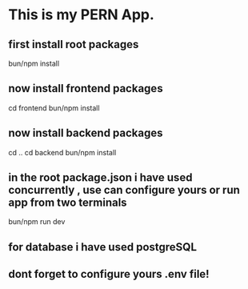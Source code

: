 # This is my PERN App.

## first install root packages
bun/npm install

## now install frontend packages
cd frontend
bun/npm install

## now install backend packages
cd ..
cd backend
bun/npm install

## in the root package.json i have used concurrently , use can configure yours or run app from two terminals
bun/npm run dev

## for database i have used postgreSQL

## dont forget to configure yours .env file!
